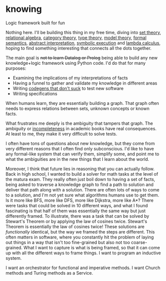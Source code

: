 # knowing
Logic framework built for fun

Nothing here. I'll be building this thing in my free time, diving into [set theory](https://en.wikipedia.org/wiki/Set_theory), [relational algebra](https://en.wikipedia.org/wiki/Relational_algebra), [category theory](https://en.wikipedia.org/wiki/Category_theory), [type theory](https://en.wikipedia.org/wiki/Type_theory), [model theory](https://en.wikipedia.org/wiki/Model_theory), [formal semantics](https://en.wikipedia.org/wiki/Formal_semantics_(natural_language)), [abstract interpretation](https://en.wikipedia.org/wiki/Abstract_interpretation), [symbolic execution](https://en.wikipedia.org/wiki/Symbolic_execution) and [lambda calculus](https://en.wikipedia.org/wiki/Lambda_calculus), hoping to find something interesting that connects all the dots together.

The main goal is ~~not to learn Datalog or Prolog~~ being able to build any new knowledge+logic framework using Python code.
I'd do that for many purposes:
- Examining the implications of my interpretations of facts
- Having a funnel to gather and validate my knowledge in different areas
- Writing [codegens that don't suck](https://github.com/bswck/generate-errno-stub) to test new software
- Writing specifications

When humans learn, they are essentially building a graph. That graph often needs to express relations between sets, unknown concepts or known facts.

What frustrates me deeply is the ambiguity that tampers that graph. The ambiguity or [incompleteness](https://en.wikipedia.org/wiki/G%C3%B6del%27s_incompleteness_theorems#Formal_systems:_completeness,_consistency,_and_effective_axiomatization) in academic books have real consequences. At least to me, they make it very difficult to solve tests.

I often have tons of questions about new knowledge, but they come from very different reasons that I often find only subconscious. I'd like to have any formal-like system that can verify them, simplify some, and point me to what the ambiguities are in the new things that I learn about the world.

Moreover, I think that future lies in reasoning that you can actually follow. Back in high school, I wanted to build a solver for math tasks at the level of the matura exam. They really often just boil down to having a set of facts, being asked to traverse a knowledge graph to find a path to solution and deliver that path along with a solution. There are often lots of ways to come to a solution, and I'm not yet sure what algorithms humans use to get them. Is it more like BFS, more like DFS, more like Dijkstra, more like A*? There were tasks that could be solved in 10 different ways, and what I found fascinating is that half of them was essentially the same way but just differently framed. To illustrate, there was a task that can be solved by Stewart's Theorem or by applying the law of cosines twice. Stewart's Theorem is essentially the law of cosines twice! These solutions are *functionally* identical, but the way we framed the steps are different. This often matters in software, where you constantly hit the problem of laying out things in a way that isn't too fine-grained but also not too coarse-grained. What I want to capture is what is being framed, so that it can come up with all the different ways to frame things. I want to program an inductive system.

I want an orchestrator for functional and imperative methods. I want Church methods and Turing methods as a Service.
